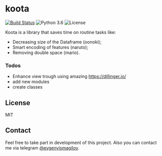 # koota


[![Build Status](https://travis-ci.org/joemccann/dillinger.svg?branch=master)](https://travis-ci.org/joemccann/dillinger)  ![Python 3.6](https://img.shields.io/badge/Python-3.7-blue.svg) ![License](https://img.shields.io/badge/Code%20License-MIT-blue.svg)


Koota is a library that saves time on routine tasks like:
 - Decreasing size of the Dataframe (oonoki);
  - Smart encoding of features (naruto);
  - Removing double space (mario).

### Todos

 - Enhance view trough using amazing https://dillinger.io/
 - add new modules
 - create classes

License
----

MIT

## Contact

Feel free to take part in development of this project. Also you can contact me via telegram [@evgenyismagilov](https://t.me/evgenyismagilov).
